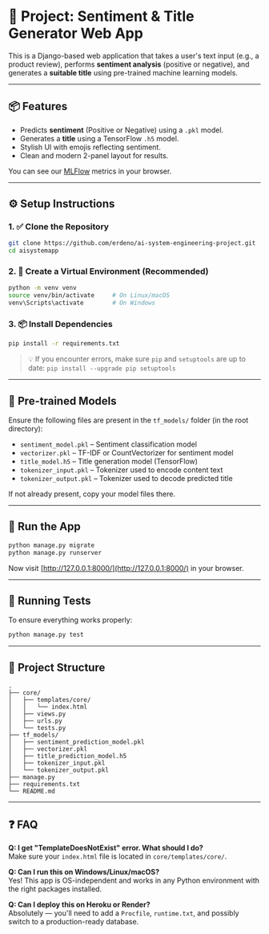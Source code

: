 # 📝 Project: Sentiment & Title Generator Web App

This is a Django-based web application that takes a user's text input (e.g., a product review), performs **sentiment analysis** (positive or negative), and generates a **suitable title** using pre-trained machine learning models.

---

## 📦 Features

- Predicts **sentiment** (Positive or Negative) using a `.pkl` model.
- Generates a **title** using a TensorFlow `.h5` model.
- Stylish UI with emojis reflecting sentiment.
- Clean and modern 2-panel layout for results.



You can see our [MLFlow](https://dagshub.com/ramin.kazemi91/AIproject.mlflow/#/experiments/0/runs/f0e4f255749f4d138e33e4afa1bc8ac8) metrics in your browser.

---

## ⚙️ Setup Instructions

### 1. ✅ Clone the Repository

```bash
git clone https://github.com/erdeno/ai-system-engineering-project.git
cd aisystemapp
```

### 2. 🐍 Create a Virtual Environment (Recommended)

```bash
python -m venv venv
source venv/bin/activate     # On Linux/macOS
venv\Scripts\activate        # On Windows
```

### 3. 📦 Install Dependencies

```bash
pip install -r requirements.txt
```

> 💡 If you encounter errors, make sure `pip` and `setuptools` are up to date:
> `pip install --upgrade pip setuptools`

---

## 🧠 Pre-trained Models

Ensure the following files are present in the `tf_models/` folder (in the root directory):

- `sentiment_model.pkl` – Sentiment classification model
- `vectorizer.pkl` – TF-IDF or CountVectorizer for sentiment model
- `title_model.h5` – Title generation model (TensorFlow)
- `tokenizer_input.pkl` – Tokenizer used to encode content text
- `tokenizer_output.pkl` – Tokenizer used to decode predicted title

If not already present, copy your model files there.

---

## 🚀 Run the App

```bash
python manage.py migrate
python manage.py runserver
```

Now visit [http://127.0.0.1:8000/](http://127.0.0.1:8000/) in your browser.

---

## 🧪 Running Tests

To ensure everything works properly:

```bash
python manage.py test
```

---

## 📁 Project Structure

```
.
├── core/
│   ├── templates/core/
│   │   └── index.html
│   ├── views.py
│   ├── urls.py
│   └── tests.py
├── tf_models/
│   ├── sentiment_prediction_model.pkl
│   ├── vectorizer.pkl
│   ├── title_prediction_model.h5
│   ├── tokenizer_input.pkl
│   └── tokenizer_output.pkl
├── manage.py
├── requirements.txt
└── README.md
```

---

## ❓ FAQ

**Q: I get "TemplateDoesNotExist" error. What should I do?**  
Make sure your `index.html` file is located in `core/templates/core/`.

**Q: Can I run this on Windows/Linux/macOS?**  
Yes! This app is OS-independent and works in any Python environment with the right packages installed.

**Q: Can I deploy this on Heroku or Render?**  
Absolutely — you'll need to add a `Procfile`, `runtime.txt`, and possibly switch to a production-ready database.

